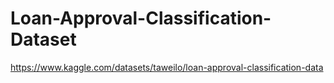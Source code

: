 # Loan-Approval-Classification-Dataset
https://www.kaggle.com/datasets/taweilo/loan-approval-classification-data
